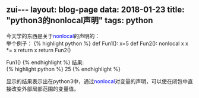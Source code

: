 zui---
layout: blog-page
data: 2018-01-23
title: "python3的nonlocal声明"
tags: python
---

今天学的东西是关于<span style="color:blue">nonlocal</span>的声明的：<br>
举个例子：
{% highlight python %}
def Fun1():
x=5
def Fun2():
nonlocal x
x *=  x
return x
return Fun2()

Fun1()
{% endhighlight %}
结果:<br>
{% highlight python %}
25
{% endhighlight %}
<p>显示的结果表示出在python3中，通过<span style="color:blue">nonlocal</span>对变量的声明，可以使在闭包中直接改变外部局部范围的变量值。</p>